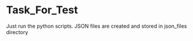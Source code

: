 # Task_For_Test
Just run the python scripts. JSON files are created and stored in json_files directory
